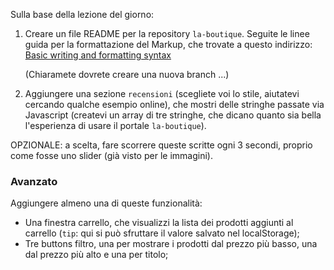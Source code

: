Sulla base della lezione del giorno:

1. Creare un file README per la repository `la-boutique`. Seguite le linee guida per la formattazione del Markup, che trovate a questo indirizzo:
   [Basic writing and formatting syntax](https://docs.github.com/en/github/writing-on-github/getting-started-with-writing-and-formatting-on-github/basic-writing-and-formatting-syntax)

   (Chiaramete dovrete creare una nuova branch ...)

2. Aggiungere una sezione `recensioni` (scegliete voi lo stile, aiutatevi cercando qualche esempio online), che mostri delle stringhe passate via Javascript (createvi un array di tre stringhe, che dicano quanto sia bella l'esperienza di usare il portale `la-boutique`).

OPZIONALE: a scelta, fare scorrere queste scritte ogni 3 secondi, proprio come fosse uno slider (già visto per le immagini).

### Avanzato

Aggiungere almeno una di queste funzionalità:

- Una finestra carrello, che visualizzi la lista dei prodotti aggiunti al carrello (`tip`: qui si può sfruttare il valore salvato nel localStorage);
- Tre buttons filtro, una per mostrare i prodotti dal prezzo più basso, una dal prezzo più alto e una per titolo;
